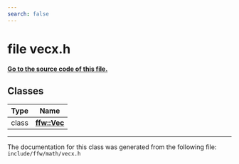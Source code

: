 ```yaml
---
search: false
---
```


# file vecx.h

**[Go to the source code of this file.](vecx_8h_source.md)**
## Classes

|Type|Name|
|-----|-----|
|class|[**ffw::Vec**](classffw_1_1_vec.md)|




----------------------------------------
The documentation for this class was generated from the following file: `include/ffw/math/vecx.h`
